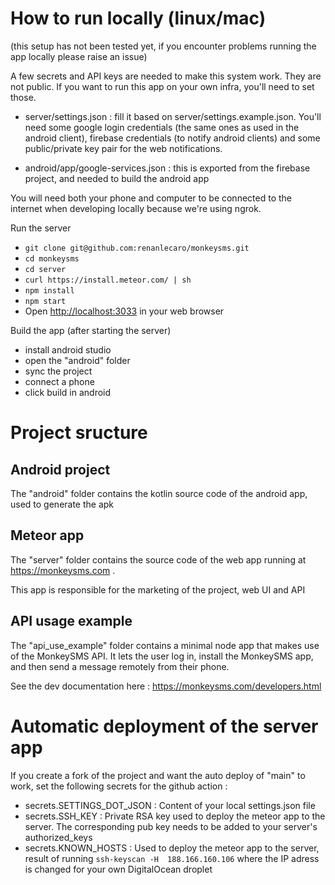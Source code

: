 # How to run locally (linux/mac)

(this setup has not been tested yet, if you encounter problems running the app locally please raise an issue)

A few secrets and API keys are needed to make this system work. They are not public. 
If you want to run this app on your own infra, you'll need to set those.

- server/settings.json : fill it based on server/settings.example.json. You'll need some google login credentials (the 
  same ones as used in the android client), firebase credentials (to notify android clients) and some public/private key
  pair for the web notifications.

- android/app/google-services.json : this is exported from the firebase project, and needed to build the android app



You will need both your phone and computer to be connected to the internet 
when developing locally because we're using ngrok.

Run the server 
- `git clone git@github.com:renanlecaro/monkeysms.git`
- `cd monkeysms`
- `cd server`
- `curl https://install.meteor.com/ | sh`
- `npm install`
- `npm start`
- Open [http://localhost:3033](http://localhost:3033) in your web browser

Build the app (after starting the server)

- install android studio
- open the "android" folder
- sync the project
- connect a phone
- click build in android


# Project sructure

## Android project

The "android" folder contains the kotlin source code of the android app, used to generate the apk

##  Meteor app

The "server" folder contains the source code of the web app running at https://monkeysms.com . 

This app is responsible for the marketing of the project, web UI and API

##  API usage example

The "api_use_example" folder contains a minimal node app that makes use of the MonkeySMS API.
It lets the user log in, install the MonkeySMS app, and then send a message remotely from their phone.

See the dev documentation here : https://monkeysms.com/developers.html

# Automatic deployment of the server app

If you create a fork of the project and want the auto deploy of "main" to work, set the following secrets for the github action : 
- secrets.SETTINGS_DOT_JSON : Content of your local settings.json file 
- secrets.SSH_KEY : Private RSA key used to deploy the meteor app to the server. The corresponding pub key needs to be added to your server's authorized_keys  
- secrets.KNOWN_HOSTS : Used to deploy the meteor app to the server, result of running `ssh-keyscan -H  188.166.160.106` where the IP adress is changed for your own DigitalOcean droplet